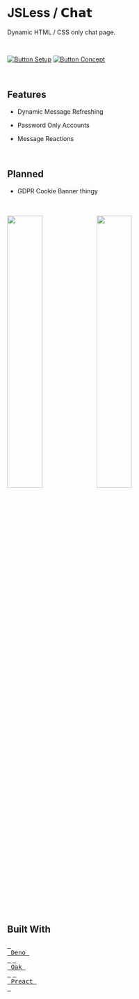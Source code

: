 
#  JSLess / 𝗖𝗵𝗮𝘁

Dynamic HTML / CSS only chat page.

<br>

[![Button Setup]][Setup]
[![Button Concept]][Concept]

<br>

## Features

-   Dynamic Message Refreshing

-   Password Only Accounts

-   Message Reactions

<br>

## Planned

-   GDPR Cookie Banner thingy

<br>
<br>

<div align = left >

<img width = 40% src = 'https://github.com/JSLess/Chat/assets/73050054/e58b9175-6b91-4678-bd86-58398c94af36' >

<img width = 40% src = 'https://github.com/JSLess/Chat/assets/73050054/168c9a92-3e32-40a5-9d7c-3f8068df7200' >

</div>

<br>
<br>

## Built With

[<kbd> <br> Deno <br> </kbd>][Deno] [<kbd> <br> Oak <br> </kbd>][Oak] [<kbd> <br> Preact <br> </kbd>][Preact]

<br>


<!----------------------------------------------------------------------------->

[Preact]: https://preactjs.com/
[Deno]: https://deno.land/
[Oak]: https://oakserver.github.io/oak/


[Concept]: ./Documentation/Topics/Concept.md
[Setup]: ./Documentation/Topics/Setup.md

<!---------------------------------[ Buttons ]--------------------------------->

[Button Concept]: https://img.shields.io/badge/Concept-37a779?style=for-the-badge
[Button Setup]: https://img.shields.io/badge/Setup-37a779?style=for-the-badge

